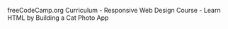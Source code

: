 freeCodeCamp.org Curriculum - Responsive Web Design
Course - Learn HTML by Building a Cat Photo App

